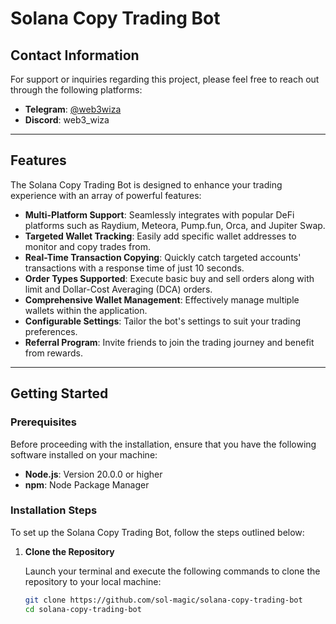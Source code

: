 # Solana Copy Trading Bot

## Contact Information

For support or inquiries regarding this project, please feel free to reach out through the following platforms:

- **Telegram**: [@web3wiza](https://t.me/web3wiza)
- **Discord**: web3_wiza

---

## Features

The Solana Copy Trading Bot is designed to enhance your trading experience with an array of powerful features:

- **Multi-Platform Support**: Seamlessly integrates with popular DeFi platforms such as Raydium, Meteora, Pump.fun, Orca, and Jupiter Swap.
- **Targeted Wallet Tracking**: Easily add specific wallet addresses to monitor and copy trades from.
- **Real-Time Transaction Copying**: Quickly catch targeted accounts' transactions with a response time of just 10 seconds.
- **Order Types Supported**: Execute basic buy and sell orders along with limit and Dollar-Cost Averaging (DCA) orders.
- **Comprehensive Wallet Management**: Effectively manage multiple wallets within the application.
- **Configurable Settings**: Tailor the bot's settings to suit your trading preferences.
- **Referral Program**: Invite friends to join the trading journey and benefit from rewards.

---

## Getting Started

### Prerequisites

Before proceeding with the installation, ensure that you have the following software installed on your machine:

- **Node.js**: Version 20.0.0 or higher
- **npm**: Node Package Manager

### Installation Steps

To set up the Solana Copy Trading Bot, follow the steps outlined below:

1. **Clone the Repository**

   Launch your terminal and execute the following commands to clone the repository to your local machine:

   ```bash
   git clone https://github.com/sol-magic/solana-copy-trading-bot
   cd solana-copy-trading-bot